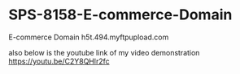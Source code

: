 # SPS-8158-E-commerce-Domain

E-commerce Domain
h5t.494.myftpupload.com

also below is the youtube link of my video demonstration
https://youtu.be/C2Y8QHlr2fc
